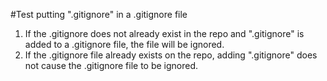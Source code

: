 #Test putting ".gitignore" in a .gitignore file

1. If the .gitignore does not already exist in the repo and ".gitignore" is added to a .gitignore file, the file will be ignored.
2. If the .gitignore file already exists on the repo, adding ".gitignore" does not cause the .gitignore file to be ignored.